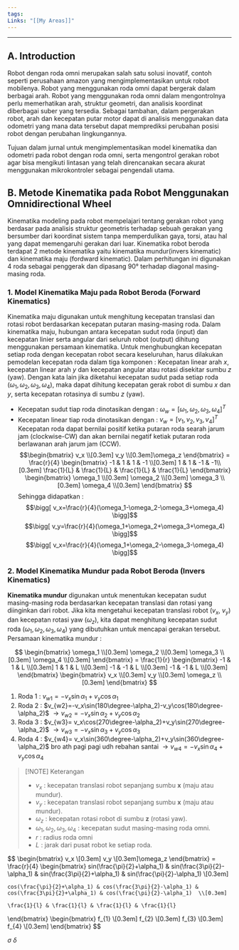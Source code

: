 ```yaml
---
tags: 
Links: "[[My Areas]]"
---
```

---
## A. Introduction 
Robot dengan roda omni merupakan salah satu solusi inovatif, contoh seperti perusahaan amazon yang mengimplementasikan untuk robot mobilenya. Robot yang menggunakan roda omni dapat bergerak dalam berbagai arah. Robot yang menggunakan roda omni dalam mengontrolnya perlu memerhatikan arah, struktur geometri, dan analisis koordinat diberbagai suber yang tersedia. Sebagai tambahan, dalam pergerakan robot, arah dan kecepatan putar motor dapat di analisis menggunakan data odometri yang mana data tersebut dapat memprediksi perubahan posisi robot dengan perubahan lingkungannya.

Tujuan dalam jurnal untuk mengimplementasikan model kinematika dan odometri pada robot dengan roda omni, serta mengontrol gerakan robot agar bisa mengikuti lintasan yang telah direncanakan secara akurat menggunakan mikrokontroler sebagai pengendali utama. 

## B. Metode Kinematika pada Robot Menggunakan Omnidirectional Wheel

 Kinematika modeling pada robot mempelajari tentang gerakan robot yang berdasar pada analisis struktur geometris terhadap sebuah gerakan yang bersumber dari koordinat sistem tanpa memperdulikan gaya, torsi, atau hal yang dapat memengaruhi gerakan dari luar. Kinematika robot beroda terdapat 2 metode kinematika yaitu kinematika mundur(invers kinematic) dan kinematika maju (fordward kinematic). Dalam perhitungan ini digunakan 4 roda sebagai penggerak dan dipasang 90° terhadap diagonal masing-masing roda.
### 1. Model Kinematika Maju pada Robot Beroda (Forward Kinematics)

Kinematika maju digunakan untuk menghitung kecepatan translasi dan rotasi robot berdasarkan kecepatan putaran masing-masing roda. Dalam kinematika maju, hubungan antara kecepatan sudut roda (input) dan kecepatan linier serta angular dari seluruh robot (output) dihitung menggunakan persamaan kinematika. Untuk menghubungkan kecepatan setiap roda dengan kecepatan robot secara keseluruhan, harus dilakukan pemodelan kecepatan roda dalam tiga komponen : Kecepatan linear arah $x$, kecepatan linear arah $y$ dan kecepatan angular atau rotasi disekitar sumbu $z$ (yaw). Dengan kata lain jika diketahui kecepatan sudut pada setiap roda ($\omega_1,\omega_2,\omega_3,\omega_4$), maka dapat dihitung kecepatan gerak robot di sumbu $x$ dan $y$, serta kecepatan rotasinya di sumbu $z$ (yaw).
- Kecepatan sudut tiap roda dinotasikan dengan : $\omega_w=[\omega_1,\omega_2,\omega_3,\omega_4]^T$
- Kecepatan linear tiap roda dinotasikan dengan : $v_w=[v_1,v_2,v_3,v_4]^T$
Kecepatan roda dapat bernilai positif ketika putaran roda searah jarum jam (clockwise-CW) dan akan bernilai negatif ketiak putaran roda berlawanan arah jarum jam (CCW). 
$$\begin{bmatrix} v_x \\[0.3em] v_y \\[0.3em]\omega_z \end{bmatrix} =
\frac{r}{4}
\begin{bmatrix}
    -1 & 1 & 1 & -1 \\[0.3em]
    1 & 1 & -1 & -1\\[0.3em]
    \frac{1}{L} & \frac{1}{L} & \frac{1}{L} & \frac{1}{L}
\end{bmatrix}
\begin{bmatrix}
	\omega_1 \\[0.3em]
	\omega_2 \\[0.3em]
	\omega_3 \\[0.3em]
	\omega_4 \\[0.3em]
\end{bmatrix}
$$
Sehingga didapatkan :
$$\bigg[ v_x=\frac{r}{4}(\omega_1-\omega_2-\omega_3+\omega_4) \bigg]$$
$$\bigg[ v_y=\frac{r}{4}(\omega_1+\omega_2+\omega_3+\omega_4) \bigg]$$
$$\bigg[ v_x=\frac{r}{4}(\omega_1+\omega_2-\omega_3-\omega_4) \bigg]$$
### 2. Model Kinematika Mundur pada Robot Beroda (Invers Kinematics)

**Kinematika mundur** digunakan untuk menentukan kecepatan sudut masing-masing roda berdasarkan kecepatan translasi dan rotasi yang diinginkan dari robot. Jika kita mengetahui kecepatan translasi robot ($v_x$, $v_y$) dan kecepatan rotasi yaw ($\omega_z$), kita dapat menghitung kecepatan sudut roda ($\omega_1,\omega_2,\omega_3,\omega_4$) yang dibutuhkan untuk mencapai gerakan tersebut. Persamaan kinematika mundur :

$$
\begin{bmatrix}
	\omega_1 \\[0.3em]
	\omega_2 \\[0.3em]
	\omega_3 \\[0.3em]
	\omega_4 \\[0.3em]
\end{bmatrix} = \frac{1}{r}
\begin{bmatrix}
	-1 & 1 & L \\[0.3em]
	 1 & 1 & L \\[0.3em]
	-1 & -1 & L \\[0.3em]
	-1 & -1 & L \\[0.3em]
\end{bmatrix}
\begin{bmatrix}
	v_x \\[0.3em]
	v_y \\[0.3em]
	\omega_z \\[0.3em]
\end{bmatrix}
$$
1. Roda 1 : $v_{w1}=-v_x\sin \alpha_1 + v_y \cos \alpha_1$
2. Roda 2 : $v_{w2}=-v_x\sin(180\degree-\alpha_2)-v_y\cos(180\degree-\alpha_2)$ 
	$\to v_{w2}=-v_x\sin\alpha_2+v_y\cos\alpha_2$
3. Roda 3 : $v_{w3}= v_x\cos(270\degree-\alpha_2)+v_y\sin(270\degree-\alpha_2)$
	$\to v_{w3}= -v_x\sin\alpha_3+v_y\cos\alpha_3$
4. Roda 4 : $v_{w4}= v_x\sin(360\degree-\alpha_2)+v_y\sin(360\degree-\alpha_2)$ bro ath pagi pagi udh rebahan santai
	$\to v_{w4}=-v_x\sin\alpha_4+v_y\cos\alpha_4$

> [!NOTE] Keterangan
> - $v_x$ : kecepatan translasi robot sepanjang sumbu **x** (maju atau mundur).
> - $v_y$ : kecepatan translasi robot sepanjang sumbu **x** (maju atau mundur).
> - $\omega_z$ : kecepatan rotasi robot di sumbu **z** (rotasi yaw).
> - $\omega_1,\omega_2,\omega_3,\omega_4$ : kecepatan sudut masing-masing roda omni.
> - $r$ : radius roda omni
> - $L$ : jarak dari pusat robot ke setiap roda.

$$
\begin{bmatrix} v_x \\[0.3em] v_y \\[0.3em]\omega_z \end{bmatrix} =
\frac{r}{4}
\begin{bmatrix}
    sin(\frac{\pi}{2}+\alpha_1) & sin(\frac{3\pi}{2}-\alpha_1) & sin(\frac{3\pi}{2}+\alpha_1) & sin(\frac{\pi}{2}-\alpha_1) \\[0.3em]
    
    cos(\frac{\pi}{2}+\alpha_1) & cos(\frac{3\pi}{2}-\alpha_1) & cos(\frac{3\pi}{2}+\alpha_1) & cos(\frac{\pi}{2}-\alpha_1)  \\[0.3em]
    
    \frac{1}{l} & \frac{1}{l} & \frac{1}{l} & \frac{1}{l}
\end{bmatrix}
\begin{bmatrix}
	f_{1} \\[0.3em]
	f_{2} \\[0.3em]
	f_{3} \\[0.3em]
	f_{4} \\[0.3em]
\end{bmatrix}
$$

$\sigma$ $\delta$ 